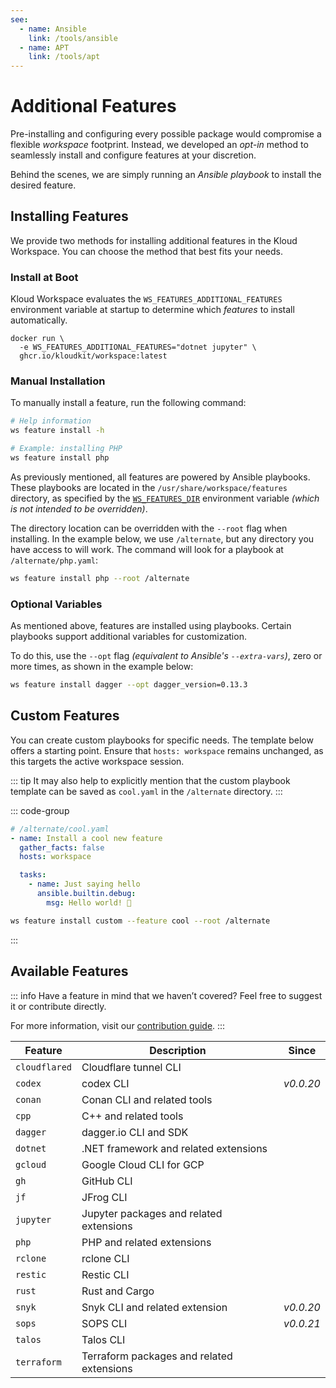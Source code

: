 ```yaml
---
see:
  - name: Ansible
    link: /tools/ansible
  - name: APT
    link: /tools/apt
---
```


# Additional Features

Pre-installing and configuring every possible package would compromise a flexible
*workspace* footprint.
Instead, we developed an *opt-in* method to seamlessly install and configure features at
your discretion.

Behind the scenes, we are simply running an *Ansible playbook* to install the desired
feature.

## Installing Features

We provide two methods for installing additional features in the Kloud Workspace.
You can choose the method that best fits your needs.

### Install at Boot

Kloud Workspace evaluates the `WS_FEATURES_ADDITIONAL_FEATURES` environment variable at
startup to determine which *features* to install automatically.

```sh{2}
docker run \
  -e WS_FEATURES_ADDITIONAL_FEATURES="dotnet jupyter" \
  ghcr.io/kloudkit/workspace:latest
```

### Manual Installation

To manually install a feature, run the following command:

```sh
# Help information
ws feature install -h

# Example: installing PHP
ws feature install php
```

As previously mentioned, all features are powered by Ansible playbooks.
These playbooks are located in the `/usr/share/workspace/features` directory, as
specified by the [`WS_FEATURES_DIR`](/configuration#ws-features-dir) environment
variable *(which is not intended to be overridden)*.

The directory location can be overridden with the `--root` flag when installing.
In the example below, we use `/alternate`, but any directory you have access to will work.
The command will look for a playbook at `/alternate/php.yaml`:

```sh
ws feature install php --root /alternate
```

### Optional Variables

As mentioned above, features are installed using playbooks.
Certain playbooks support additional variables for customization.

To do this, use the `--opt` flag *(equivalent to Ansible's `--extra-vars`)*, zero or more
times, as shown in the example below:

```sh
ws feature install dagger --opt dagger_version=0.13.3
```

## Custom Features

You can create custom playbooks for specific needs.
The template below offers a starting point.
Ensure that `hosts: workspace` remains unchanged, as this targets the active workspace
session.

::: tip
It may also help to explicitly mention that the custom playbook template can be saved as
`cool.yaml` in the `/alternate` directory.
:::

::: code-group

```yaml [playbook]
# /alternate/cool.yaml
- name: Install a cool new feature
  gather_facts: false
  hosts: workspace

  tasks:
    - name: Just saying hello
      ansible.builtin.debug:
        msg: Hello world! 👋
```

```sh [install]
ws feature install custom --feature cool --root /alternate
```

:::

## Available Features

::: info
Have a feature in mind that we haven’t covered?
Feel free to suggest it or contribute directly.

For more information, visit our [contribution guide](/contribute/).
:::

| Feature       | Description                               |   Since   |
| ------------- | ----------------------------------------- | :-------: |
| `cloudflared` | Cloudflare tunnel CLI                     |           |
| `codex`       | codex CLI                                 | *v0.0.20* |
| `conan`       | Conan CLI and related tools               |           |
| `cpp`         | C++ and related tools                     |           |
| `dagger`      | dagger.io CLI and SDK                     |           |
| `dotnet`      | .NET framework and related extensions     |           |
| `gcloud`      | Google Cloud CLI for GCP                  |           |
| `gh`          | GitHub CLI                                |           |
| `jf`          | JFrog CLI                                 |           |
| `jupyter`     | Jupyter packages and related extensions   |           |
| `php`         | PHP and related extensions                |           |
| `rclone`      | rclone CLI                                |           |
| `restic`      | Restic CLI                                |           |
| `rust`        | Rust and Cargo                            |           |
| `snyk`        | Snyk CLI and related extension            | *v0.0.20* |
| `sops`        | SOPS CLI                                  | *v0.0.21* |
| `talos`       | Talos CLI                                 |           |
| `terraform`   | Terraform packages and related extensions |           |

